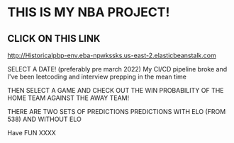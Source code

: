 # THIS IS MY NBA PROJECT!

## CLICK ON THIS LINK 

http://Historicalpbp-env.eba-npwkssks.us-east-2.elasticbeanstalk.com


SELECT A DATE! (preferably pre march 2022) My CI/CD pipeline broke and I've been leetcoding and interview prepping in the mean time

THEN SELECT A GAME AND CHECK OUT THE WIN PROBABILITY OF THE HOME TEAM AGAINST THE AWAY TEAM! 

THERE ARE TWO SETS OF PREDICTIONS
PREDICTIONS WITH ELO (FROM 538) AND WITHOUT ELO

Have FUN XXXX


